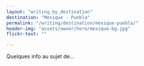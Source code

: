 ```yaml
---
layout: "writing_by_destination"
destination: "Mexique - Puebla"
permalink: "/writing/destination/mexique-puebla/"
header-img: "assets/owner/hero/mexique-bg.jpg"
flickr-text: ""

---
```


Quelques info au sujet de...